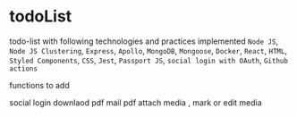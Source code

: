 # todoList
todo-list with following technologies and practices implemented
`Node JS`, `Node JS Clustering`, `Express`, `Apollo`, `MongoDB`, `Mongoose`, `Docker`, `React`, `HTML`, `Styled Components`, `CSS`, `Jest`, `Passport JS`, `social login with OAuth`, `Github actions`

functions to add 

social login 
downlaod pdf 
mail pdf 
attach media ,
mark or edit media